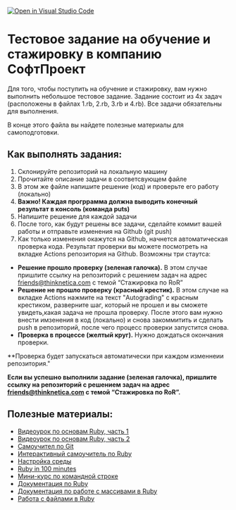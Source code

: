 [![Open in Visual Studio Code](https://classroom.github.com/assets/open-in-vscode-f059dc9a6f8d3a56e377f745f24479a46679e63a5d9fe6f495e02850cd0d8118.svg)](https://classroom.github.com/online_ide?assignment_repo_id=6288414&assignment_repo_type=AssignmentRepo)
# Тестовое задание на обучение и стажировку в компанию СофтПроект

Для того, чтобы поступить на обучение и стажировку, вам нужно выполнить небольшое тестовое задание.
Задание состоит из 4х задач (расположены в файлах 1.rb, 2.rb, 3.rb и 4.rb). 
Все задачи обязательны для выполнения.

В конце этого файла вы найдете полезные материалы для самоподготовки.

## Как выполнять задания:

1. Склонируйте репозиторий на локальную машину
2. Прочитайте описание задачи в соответсвующем файле
3. В этом же файле напишите решение (код) и проверьте его работу (локально)
4. **Важно! Каждая прогррамма должна выводить конечный результат в консоль (команда puts)**
5. Напишите решение для каждой задачи
6. После того, как будут решены все задачи, сделайте коммит вашей работы и отправьте изменения на Github (git push)
7. Как только изменения окажутся на Github, начнется автоматическая проверка кода. Результат проверки вы можете посмотреть на вкладке Actions репозитория на Github. 
Возможны три стаутса:

 - **Решение прошло проверку (зеленая галочка).** В этом случае пришлите ссылку на репозиторий с решением задач на адрес friends@thinknetica.com c темой “Стажировка по RoR”
 - **Решение не прошло проверку (красный крестик).** В этом случае на вкладке Actions нажмите на текст "Autograding" с красным крестиком, разверните шаг, который не прошел и вы сможете увидеть,какая задача не прошла проверку. После этого вам нужно внести имзенения в код (локально) и снова закоммитить и сделать push в репозиторий, после чего процесс проверки запустится снова.
 - **Проверка в процессе (желтый круг).** Нужно дождаться окончания проверки.

**Проверка будет запускаться автоматически при каждом изменнеии репозитория."
 
 **Если вы успешно выполнили задание (зеленая галочка), пришлите ссылку на репозиторий с решением задач на адрес friends@thinknetica.com c темой “Стажировка по RoR”.**
 
 ## Полезные материалы:
 
  - [Видеоурок по основам Ruby, часть 1](https://vimeo.com/136090610/d9705d4bbe)
  - [Видеоурок по основам Ruby, часть 2](https://vimeo.com/136373827/ffb374deda)
  - [Самоучител по Git](http://githowto.com/ru)
  - [Интерактивный самоучитель по Ruby](https://www.codecademy.com/learn/learn-ruby)
  - [Настройка среды](http://tutorials.jumpstartlab.com/topics/environment/environment.html)
  - [Ruby in 100 minutes](http://tutorials.jumpstartlab.com/projects/ruby_in_100_minutes.html)
  - [Мини-курс по командной строке](http://www.vikingcodeschool.com/web-development-basics/a-command-line-crash-course)
  - [Документация по Ruby](https://ruby-doc.org/core-2.7.2/)
  - [Документация по работе с массивами в Ruby](https://ruby-doc.org/core-2.7.2/Array.html)
  - [Работа с файлами в Ruby](https://www.vikingcodeschool.com/professional-development-with-ruby/working-with-files-in-ruby)
  
